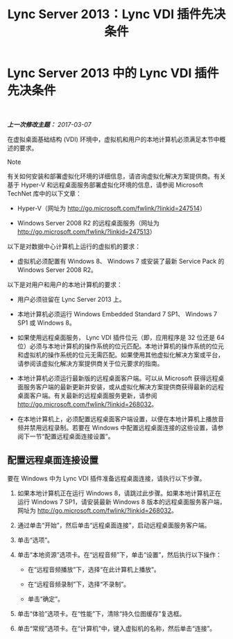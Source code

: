 ﻿---
title: Lync Server 2013：Lync VDI 插件先决条件
TOCTitle: Lync VDI 插件先决条件
ms:assetid: da25a976-7624-4dfc-b332-9c4db4ee78da
ms:mtpsurl: https://technet.microsoft.com/zh-cn/library/JJ205304(v=OCS.15)
ms:contentKeyID: 49314439
ms.date: 03/08/2017
mtps_version: v=OCS.15
ms.translationtype: HT
---

# Lync Server 2013 中的 Lync VDI 插件先决条件

 

_**上一次修改主题：** 2017-03-07_

在虚拟桌面基础结构 (VDI) 环境中，虚拟机和用户的本地计算机必须满足本节中概述的要求。

> [!NOTE]  
> 有关如何安装和部署虚拟化环境的详细信息，请咨询虚拟化解决方案提供商。有关基于 Hyper-V 和远程桌面服务部署虚拟化环境的信息，请参阅 Microsoft TechNet 库中的以下文章：
<ul>
<li><p>Hyper-V（网址为 <a href="http://go.microsoft.com/fwlink/?linkid=247514" class="uri">http://go.microsoft.com/fwlink/?linkid=247514</a>）</p></li>
<li><p>Windows Server 2008 R2 的远程桌面服务（网址为 <a href="http://go.microsoft.com/fwlink/?linkid=247513" class="uri">http://go.microsoft.com/fwlink/?linkid=247513</a>）</p></li>
</ul>



以下是对数据中心计算机上运行的虚拟机的要求：

  - 虚拟机必须配置有 Windows 8、 Windows 7 或安装了最新 Service Pack 的 Windows Server 2008 R2。

以下是对用户和用户的本地计算机的要求：

  - 用户必须驻留在 Lync Server 2013 上。

  - 本地计算机必须运行 Windows Embedded Standard 7 SP1、 Windows 7 SP1 或 Windows 8。

  - 如果使用远程桌面服务， Lync VDI 插件位元（即，应用程序是 32 位还是 64 位）必须与本地计算机的操作系统的位元匹配。本地计算机的操作系统的位元和虚拟机的操作系统的位元无需匹配。如果使用其他虚拟化解决方案或平台，请参阅该虚拟化解决方案提供商关于位元要求的指南。

  - 本地计算机必须运行最新版的远程桌面客户端。可以从 Microsoft 获得远程桌面服务客户端的最新更新并安装，或从虚拟化解决方案提供商获得最新的远程桌面客户端。有关最新的远程桌面服务更新，请参阅 <http://go.microsoft.com/fwlink/?linkid=268032>。

  - 在本地计算机上，必须配置远程桌面客户端设置，以便在本地计算机上播放音频并禁用远程录制。若要在 Windows 中配置远程桌面连接的这些设置，请参阅下一节“配置远程桌面连接设置”。

## 配置远程桌面连接设置

要在 Windows 中为 Lync VDI 插件准备远程桌面连接，请执行以下步骤。

1.  如果本地计算机正在运行 Windows 8，请跳过此步骤。如果本地计算机正在运行 Windows 7 SP1，请安装最新 Windows 8 版本的远程桌面服务客户端，网址为 <http://go.microsoft.com/fwlink/?linkid=268032>。

2.  通过单击“开始”，然后单击“远程桌面连接”，启动远程桌面服务客户端。

3.  单击“选项”。

4.  单击“本地资源”选项卡。在“远程音频”下，单击“设置”，然后执行以下操作：
    
      - 在“远程音频播放”下，选择“在此计算机上播放”。
    
      - 在“远程音频录制”下，选择“不录制”。
    
      - 单击“确定”。

5.  单击“体验”选项卡。在“性能”下，清除“持久位图缓存”复选框。

6.  单击“常规”选项卡。在“计算机”中，键入虚拟机的名称，然后单击“连接”。

